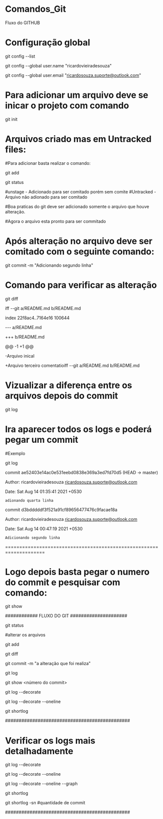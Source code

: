 # Comandos_Git
Fluxo do GITHUB


# Configuração global


git config --list

git config --global user.name "ricardovieiradesouza"

git config --global user.email "ricardosouza.suporte@outlook.com"



# Para adicionar um arquivo deve se inicar o projeto com comando 

git init

# Arquivos criado mas em Untracked files:

#Para adicionar basta realizar o comando:

git add <nome do arquivo>

git status
  
  
#unstage - Adicionado para ser comitado porém sem comite 
#Untracked - Arquivo não adionado para ser comitado

  
#Boa praticas do git deve ser adicionado somente o arquivo que houve alteração.

#Agora o arquivo esta pronto para ser commitado
  
# Após alteração no arquivo deve ser comitado com o seguinte comando:

git commit -m "Adicionando segundo linha"

# Comando para verificar as alteração 

git diff

iff --git a/README.md b/README.md
  
index 22f8ac4..7164e16 100644
  
--- a/README.md
  
+++ b/README.md
  
@@ -1 +1 @@
  
-Arquivo inical
  
+Arquivo terceiro comentatioiff --git a/README.md b/README.md

 
  
  
  
# Vizualizar a diferença entre os arquivos depois do commit

git log 

# Ira aparecer todos os logs e poderá pegar um commit 

#Exemplo

 git log

  
  
  
  
commit ae52403e14ac0e531eebd0838e369a3ed7fd70d5 (HEAD -> master)
  
Author: ricardovieiradesouza <ricardosouza.suporte@outlook.com>
  
Date:   Sat Aug 14 01:35:41 2021 +0530

    adionando quarta linha
  

commit d3bdddddf3f521a91cf89656477476c9facae18a
  
Author: ricardovieiradesouza <ricardosouza.suporte@outlook.com>
  
Date:   Sat Aug 14 00:47:19 2021 +0530
  

    Adicionando segundo linha
  
  
  
====================================================================

# Logo depois basta pegar o numero do commit e pesquisar com comando:


git show <numero do commit>

  
############   FLUXO DO GIT #####################

git status
  
#alterar os arquivos
  
git add <arquivo>
  
git diff
  
git commit -m "a alteração que foi realiza"
  
git log
  
git show <número do commit>
  
git log --decorate
  
git log --decorate --oneline
  
git shortlog


##############################################

# Verificar os logs mais detalhadamente 

git log --decorate 

git log --decorate --oneline

git log --decorate --oneline --graph

git shortlog

git shortlog -sn   #quantidade de commit


##############################################






